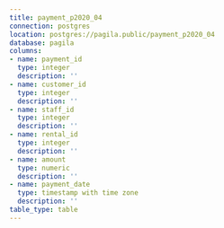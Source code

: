 ```yaml
---
title: payment_p2020_04
connection: postgres
location: postgres://pagila.public/payment_p2020_04
database: pagila
columns:
- name: payment_id
  type: integer
  description: ''
- name: customer_id
  type: integer
  description: ''
- name: staff_id
  type: integer
  description: ''
- name: rental_id
  type: integer
  description: ''
- name: amount
  type: numeric
  description: ''
- name: payment_date
  type: timestamp with time zone
  description: ''
table_type: table
---
```


